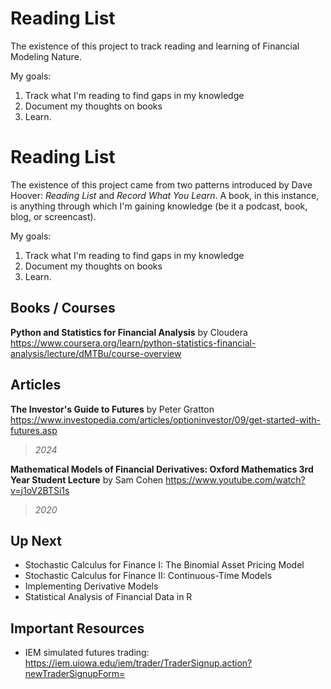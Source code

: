 # Reading List

The existence of this project to track reading and learning of Financial Modeling Nature. 

My goals:

1. Track what I'm reading to find gaps in my knowledge
2. Document my thoughts on books
3. Learn. 

# Reading List

The existence of this project came from two patterns introduced by Dave Hoover: _Reading List_ and _Record What You Learn_. A book, in this instance, is anything through which I'm gaining knowledge (be it a podcast, book, blog, or screencast). 

My goals:

1. Track what I'm reading to find gaps in my knowledge
2. Document my thoughts on books
3. Learn. 

## Books / Courses
**Python and Statistics for Financial Analysis** by Cloudera
https://www.coursera.org/learn/python-statistics-financial-analysis/lecture/dMTBu/course-overview

## Articles

**The Investor's Guide to Futures** by Peter Gratton
https://www.investopedia.com/articles/optioninvestor/09/get-started-with-futures.asp

> _2024_

**Mathematical Models of Financial Derivatives: Oxford Mathematics 3rd Year Student Lecture** by Sam Cohen
https://www.youtube.com/watch?v=j1oV2BTSi1s

> _2020_

## Up Next
* Stochastic Calculus for Finance I: The Binomial Asset Pricing Model
* Stochastic Calculus for Finance II: Continuous-Time Models
* Implementing Derivative Models
* Statistical Analysis of Financial Data in R
  
## Important Resources
* IEM simulated futures trading: https://iem.uiowa.edu/iem/trader/TraderSignup.action?newTraderSignupForm=
